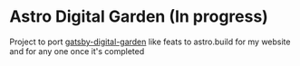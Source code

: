 # Astro Digital Garden (In progress)

Project to port [gatsby-digital-garden](https://github.com/mathieudutour/gatsby-digital-garden) like feats to astro.build for my website and for any one once it's completed


